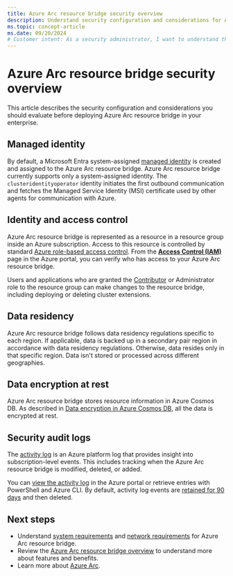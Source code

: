 ```yaml
---
title: Azure Arc resource bridge security overview 
description: Understand security configuration and considerations for Azure Arc resource bridge.
ms.topic: concept-article
ms.date: 09/20/2024
# Customer intent: As a security administrator, I want to understand the security configuration and considerations for Azure Arc resource bridge, so that I can ensure compliance and protect sensitive data before deploying it in my enterprise environment.
---
```


# Azure Arc resource bridge security overview

This article describes the security configuration and considerations you should evaluate before deploying Azure Arc resource bridge in your enterprise.

## Managed identity

By default, a Microsoft Entra system-assigned [managed identity](/azure/active-directory/managed-identities-azure-resources/overview) is created and assigned to the Azure Arc resource bridge. Azure Arc resource bridge currently supports only a system-assigned identity. The `clusteridentityoperator` identity initiates the first outbound communication and fetches the Managed Service Identity (MSI) certificate used by other agents for communication with Azure.

## Identity and access control

Azure Arc resource bridge is represented as a resource in a resource group inside an Azure subscription. Access to this resource is controlled by standard [Azure role-based access control](/azure/role-based-access-control/overview). From the [**Access Control (IAM)**](/azure/role-based-access-control/role-assignments-portal) page in the Azure portal, you can verify who has access to your Azure Arc resource bridge.

Users and applications who are granted the [Contributor](/azure/role-based-access-control/built-in-roles#contributor) or Administrator role to the resource group can make changes to the resource bridge, including deploying or deleting cluster extensions.

## Data residency

Azure Arc resource bridge follows data residency regulations specific to each region. If applicable, data is backed up in a secondary pair region in accordance with data residency regulations. Otherwise, data resides only in that specific region. Data isn't stored or processed across different geographies.

## Data encryption at rest

Azure Arc resource bridge stores resource information in Azure Cosmos DB. As described in [Data encryption in Azure Cosmos DB](/azure/cosmos-db/database-encryption-at-rest), all the data is encrypted at rest.

## Security audit logs

The [activity log](/azure/azure-monitor/essentials/activity-log-insights) is an Azure platform log that provides insight into subscription-level events. This includes tracking when the Azure Arc resource bridge is modified, deleted, or added.

You can [view the activity log](/azure/azure-monitor/essentials/activity-log-insights#view-the-activity-log) in the Azure portal or retrieve entries with PowerShell and Azure CLI. By default, activity log events are [retained for 90 days](/azure/azure-monitor/essentials/activity-log-insights#retention-period) and then deleted.

## Next steps

- Understand [system requirements](system-requirements.md) and [network requirements](network-requirements.md) for Azure Arc resource bridge.
- Review the [Azure Arc resource bridge overview](overview.md) to understand more about features and benefits.
- Learn more about [Azure Arc](../overview.md).
